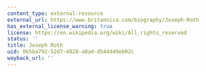 ```yaml
---
content_type: external-resource
external_url: https://www.britannica.com/biography/Joseph-Roth
has_external_license_warning: true
license: https://en.wikipedia.org/wiki/All_rights_reserved
status: ''
title: Joseph Roth
uid: 0b5ba792-52d7-4828-a0ad-d544d49eb02c
wayback_url: ''
---
```


